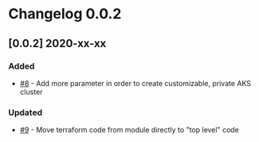 # Changelog 0.0.2

## [0.0.2] 2020-xx-xx

### Added

* [#8](https://github.com/epiphany-platform/m-azure-kubernetes-service/issues/8) - Add more parameter in order to create customizable, private AKS cluster

### Updated

* [#9](https://github.com/epiphany-platform/m-azure-kubernetes-service/issues/9) - Move terraform code from module directly to "top level" code
